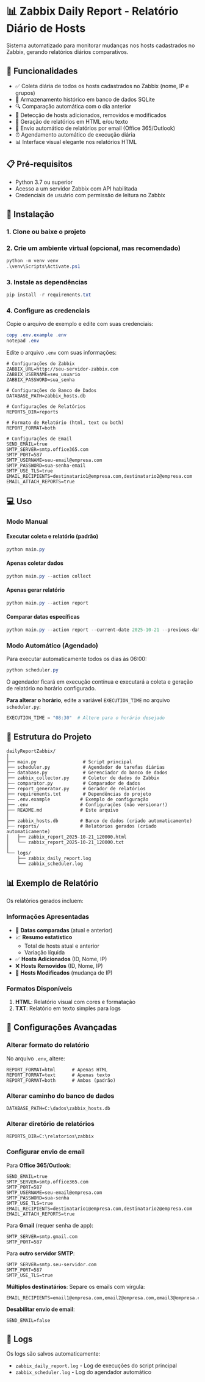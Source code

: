 # 📊 Zabbix Daily Report - Relatório Diário de Hosts

Sistema automatizado para monitorar mudanças nos hosts cadastrados no Zabbix, gerando relatórios diários comparativos.

## 🎯 Funcionalidades

- ✅ Coleta diária de todos os hosts cadastrados no Zabbix (nome, IP e grupos)
- 💾 Armazenamento histórico em banco de dados SQLite
- 🔍 Comparação automática com o dia anterior
- 📝 Detecção de hosts adicionados, removidos e modificados
- 📄 Geração de relatórios em HTML e/ou texto
- 📧 Envio automático de relatórios por email (Office 365/Outlook)
- ⏰ Agendamento automático de execução diária
- 📊 Interface visual elegante nos relatórios HTML

## 📋 Pré-requisitos

- Python 3.7 ou superior
- Acesso a um servidor Zabbix com API habilitada
- Credenciais de usuário com permissão de leitura no Zabbix

## 🚀 Instalação

### 1. Clone ou baixe o projeto

### 2. Crie um ambiente virtual (opcional, mas recomendado)

```powershell
python -m venv venv
.\venv\Scripts\Activate.ps1
```

### 3. Instale as dependências

```powershell
pip install -r requirements.txt
```

### 4. Configure as credenciais

Copie o arquivo de exemplo e edite com suas credenciais:

```powershell
copy .env.example .env
notepad .env
```

Edite o arquivo `.env` com suas informações:

```env
# Configurações do Zabbix
ZABBIX_URL=http://seu-servidor-zabbix.com
ZABBIX_USERNAME=seu_usuario
ZABBIX_PASSWORD=sua_senha

# Configurações do Banco de Dados
DATABASE_PATH=zabbix_hosts.db

# Configurações de Relatórios
REPORTS_DIR=reports

# Formato de Relatório (html, text ou both)
REPORT_FORMAT=both

# Configurações de Email
SEND_EMAIL=true
SMTP_SERVER=smtp.office365.com
SMTP_PORT=587
SMTP_USERNAME=seu-email@empresa.com
SMTP_PASSWORD=sua-senha-email
SMTP_USE_TLS=true
EMAIL_RECIPIENTS=destinatario1@empresa.com,destinatario2@empresa.com
EMAIL_ATTACH_REPORTS=true
```

## 💻 Uso

### Modo Manual

#### Executar coleta e relatório (padrão)

```powershell
python main.py
```

#### Apenas coletar dados

```powershell
python main.py --action collect
```

#### Apenas gerar relatório

```powershell
python main.py --action report
```

#### Comparar datas específicas

```powershell
python main.py --action report --current-date 2025-10-21 --previous-date 2025-10-20
```

### Modo Automático (Agendado)

Para executar automaticamente todos os dias às 06:00:

```powershell
python scheduler.py
```

O agendador ficará em execução contínua e executará a coleta e geração de relatório no horário configurado.

**Para alterar o horário**, edite a variável `EXECUTION_TIME` no arquivo `scheduler.py`:

```python
EXECUTION_TIME = "08:30"  # Altere para o horário desejado
```

## 📁 Estrutura do Projeto

```
dailyReportZabbix/
│
├── main.py                 # Script principal
├── scheduler.py            # Agendador de tarefas diárias
├── database.py             # Gerenciador do banco de dados
├── zabbix_collector.py     # Coletor de dados do Zabbix
├── comparator.py           # Comparador de dados
├── report_generator.py     # Gerador de relatórios
├── requirements.txt        # Dependências do projeto
├── .env.example           # Exemplo de configuração
├── .env                   # Configurações (não versionar!)
├── README.md              # Este arquivo
│
├── zabbix_hosts.db        # Banco de dados (criado automaticamente)
├── reports/               # Relatórios gerados (criado automaticamente)
│   ├── zabbix_report_2025-10-21_120000.html
│   └── zabbix_report_2025-10-21_120000.txt
│
└── logs/
    ├── zabbix_daily_report.log
    └── zabbix_scheduler.log
```

## 📊 Exemplo de Relatório

Os relatórios gerados incluem:

### Informações Apresentadas

- 📅 **Datas comparadas** (atual e anterior)
- 📈 **Resumo estatístico**
  - Total de hosts atual e anterior
  - Variação líquida
- ✅ **Hosts Adicionados** (ID, Nome, IP)
- ❌ **Hosts Removidos** (ID, Nome, IP)
- 🔄 **Hosts Modificados** (mudança de IP)

### Formatos Disponíveis

1. **HTML**: Relatório visual com cores e formatação
2. **TXT**: Relatório em texto simples para logs

## 🔧 Configurações Avançadas

### Alterar formato do relatório

No arquivo `.env`, altere:

```env
REPORT_FORMAT=html      # Apenas HTML
REPORT_FORMAT=text      # Apenas texto
REPORT_FORMAT=both      # Ambos (padrão)
```

### Alterar caminho do banco de dados

```env
DATABASE_PATH=C:\dados\zabbix_hosts.db
```

### Alterar diretório de relatórios

```env
REPORTS_DIR=C:\relatorios\zabbix
```

### Configurar envio de email

Para **Office 365/Outlook**:
```env
SEND_EMAIL=true
SMTP_SERVER=smtp.office365.com
SMTP_PORT=587
SMTP_USERNAME=seu-email@empresa.com
SMTP_PASSWORD=sua-senha
SMTP_USE_TLS=true
EMAIL_RECIPIENTS=destinatario1@empresa.com,destinatario2@empresa.com
EMAIL_ATTACH_REPORTS=true
```

Para **Gmail** (requer senha de app):
```env
SMTP_SERVER=smtp.gmail.com
SMTP_PORT=587
```

Para **outro servidor SMTP**:
```env
SMTP_SERVER=smtp.seu-servidor.com
SMTP_PORT=587
SMTP_USE_TLS=true
```

**Múltiplos destinatários**: Separe os emails com vírgula:
```env
EMAIL_RECIPIENTS=email1@empresa.com,email2@empresa.com,email3@empresa.com
```

**Desabilitar envio de email**:
```env
SEND_EMAIL=false
```
## 📝 Logs

Os logs são salvos automaticamente:

- `zabbix_daily_report.log` - Log de execuções do script principal
- `zabbix_scheduler.log` - Log do agendador automático
